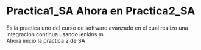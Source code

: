 # Practica1_SA Ahora en Practica2_SA
Es la practica uno del curso de software avanzado en el cual realizo una integracion continua usando jenkins m     
Ahora inicio la practica 2 de SA  
 
